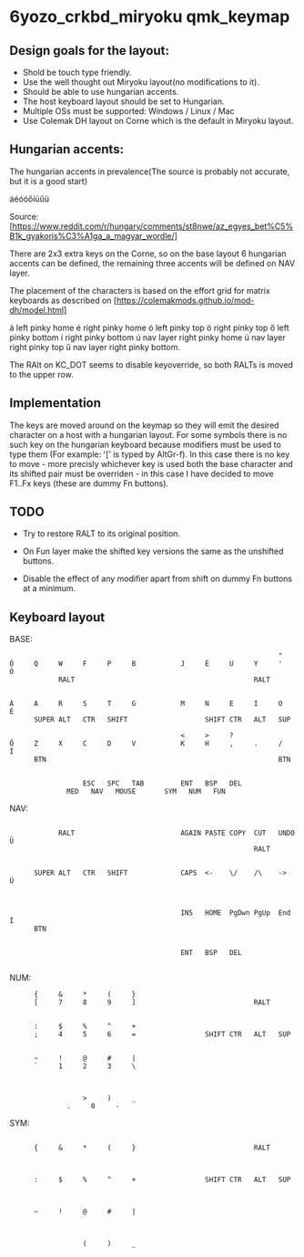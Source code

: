 # 6yozo_crkbd_miryoku qmk_keymap

Design goals for the layout:
---

- Shold be touch type friendly.
- Use the well thought out Miryoku layout(no modifications to it).
- Should be able to use hungarian accents.
- The host keyboard layout should be set to Hungarian.
- Multiple OSs must be supported: Windows / Linux / Mac
- Use Colemak DH layout on Corne which is the default in Miryoku layout.

Hungarian accents:
---

The hungarian accents in prevalence(The source is probably not accurate, but it is a good start)

áéóöőíúűü

Source:
[https://www.reddit.com/r/hungary/comments/st8nwe/az_egyes_bet%C5%B1k_gyakoris%C3%A1ga_a_magyar_wordle/]

There are 2x3 extra keys on the Corne, so on the base layout 6
hungarian accents can be defined, the remaining three accents will be
defined on NAV layer.

The placement of the characters is based on the effort grid for matrix
keyboards as described on
[https://colemakmods.github.io/mod-dh/model.html]

á left pinky home
é right pinky home
ó left pinky top
ö right pinky top
ő left pinky bottom
í right pinky bottom
ú nav layer right pinky home
ü nav layer right pinky top
ű nav layer right pinky bottom.

The RAlt on KC_DOT seems to disable keyoverride, so both RALTs is
moved to the upper row.

Implementation
---

The keys are moved around on the keymap so they will emit the desired
character on a host with a hungarian layout. For some symbols there is
no such key on the hungarian keyboard because modifiers must be used
to type them (For example: '[' is typed by AltGr-f). In this case
there is no key to move - more precisly whichever key is used both the
base character and its shifted pair must be overriden - in this
case I have decided to move F1..Fx keys (these are dummy Fn buttons).

TODO
---

- Try to restore RALT to its original position.

- On Fun layer make the shifted key versions the same as the unshifted
  buttons.

- Disable the effect of any modifier apart from shift on dummy Fn
  buttons at a minimum.

Keyboard layout
---

BASE:

```
                                                                  "
Ó     Q     W     F     P     B           J     É     U     Y     '     Ö
            RALT                                            RALT 


Á     A     R     S     T     G           M     N     E     I     O     É
      SUPER ALT   CTR   SHIFT                   SHIFT CTR   ALT   SUP

                                          <     >     ?
Ő     Z     X     C     D     V           K     H     ,     .     /     Í 
      BTN                                                         BTN


                  ESC   SPC   TAB         ENT   BSP   DEL
	          MED   NAV   MOUSE       SYM   NUM   FUN

```

NAV:

```
                                                         
            RALT                          AGAIN PASTE COPY  CUT   UNDO  Ü
                                                            RALT


      SUPER ALT   CTR   SHIFT             CAPS  <-    \/    /\    ->    Ú
                                                                       

                                                                
                                          INS   HOME  PgDwn PgUp  End   Í
      BTN                                               


                                          ENT   BSP   DEL
	                                         

```

NUM:

```
      {     &     *     (     }                                    
      [     7     8     9     ]                             RALT         
                                                                 

      :     $     %     ^     +
      ;     4     5     6     =                 SHIFT CTR   ALT   SUP    
                                                                     

      ~     !     @     #     |                                  
      `     1     2     3     \                                           
                                                                     


                  >     )     _                           
	          .     0     -                          

```

SYM: 

```
                                                                   
      {     &     *     (     }                             RALT         
                                                                 


      :     $     %     ^     +                 SHIFT CTR   ALT   SUP    
                                                                     

                                                                          
      ~     !     @     #     |                                           
                                                                     


                  (     )     _                           
	                                                  

```

